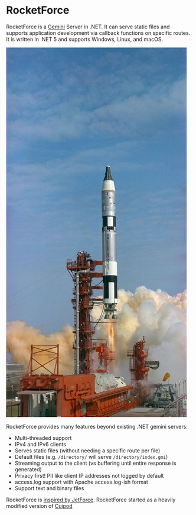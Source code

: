 # RocketForce
RocketForce is a [Gemini](https://gemini.circumlunar.space/docs/) Server in .NET. It can serve static files and supports application development via callback functions on specific routes. It is written in .NET 5 and supports Windows, Linux, and macOS.

![Gemini III, first crewed mission, launching into space](gemini-iii-launch.jpg)

RocketForce provides many features beyond existing .NET gemini servers:

- Multi-threaded support
- IPv4 and IPv6 clients
- Serves static files (without needing a specific route per file)
- Default files (e.g. `/directory/` will serve `/directory/index.gmi`)
- Streaming output to the client (vs buffering until entire response is generated)
- Privacy first! PII like client IP addresses not logged by default
- access.log support with Apache access.log-ish format
- Support text and binary files

RocketForce is [inspired by JetForce](https://github.com/michael-lazar/jetforce). RocketForce started as a heavily modified version of [Cuipod](https://github.com/aegis-dev/cuipod)

